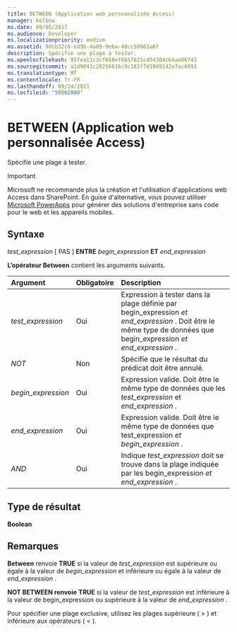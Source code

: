 ```yaml
---
title: BETWEEN (Application web personnalisée Access)
manager: kelbow
ms.date: 09/05/2017
ms.audience: Developer
ms.localizationpriority: medium
ms.assetid: 9dcb32c6-ed9b-4a09-9e6a-48cc50063a6f
description: Spécifie une plage à tester.
ms.openlocfilehash: 85fea11c3cf658ef6b5f821cd54304c64aa06743
ms.sourcegitcommit: a1d9041c20256616c9c183f7d1049142a7ac6991
ms.translationtype: MT
ms.contentlocale: fr-FR
ms.lasthandoff: 09/24/2021
ms.locfileid: "59562880"
---
```

# <a name="between-access-custom-web-app"></a>BETWEEN (Application web personnalisée Access)

Spécifie une plage à tester.
  
> [!IMPORTANT]
> Microsoft ne recommande plus la création et l'utilisation d'applications web Access dans SharePoint. En guise d'alternative, vous pouvez utiliser [Microsoft PowerApps](https://powerapps.microsoft.com/en-us/) pour générer des solutions d'entreprise sans code pour le web et les appareils mobiles. 
  
## <a name="syntax"></a>Syntaxe

 *test_expression*  [ PAS ] **ENTRE** *begin_expression* **ET** *end_expression* 
  
**L’opérateur Between** contient les arguments suivants. 
  
|**Argument**|**Obligatoire**|**Description**|
|:-----|:-----|:-----|
| *test_expression*  <br/> |Oui  <br/> |Expression à tester dans la plage définie par begin_expression  *et*  *end_expression*  . Doit être le même type de données que begin_expression  *et*  *end_expression*  .  <br/> |
| *NOT*  <br/> |Non  <br/> |Spécifie que le résultat du prédicat doit être annulé.  <br/> |
| *begin_expression*  <br/> |Oui  <br/> |Expression valide. Doit être le même type de données que les  *test_expression*  et  *end_expression*  .  <br/> |
| *end_expression*  <br/> |Oui  <br/> |Expression valide. Doit être le même type de données que test_expression  *et*  *begin_expression*  .  <br/> |
| *AND*  <br/> |Oui  <br/> |Indique  *test_expression*  doit se trouve dans la plage indiquée par les begin_expression  *et*  *end_expression*  .  <br/> |
   
## <a name="result-type"></a>Type de résultat

 **Boolean**
  
## <a name="remarks"></a>Remarques

 **Between** renvoie **TRUE** si la valeur de  *test_expression*  est supérieure ou égale à la valeur de  *begin_expression*  et inférieure ou égale à la valeur de  *end_expression*  . 
  
 **NOT BETWEEN renvoie** **TRUE** si la valeur de *test_expression* est  inférieure à la valeur de begin_expression ou supérieure à la valeur de *end_expression* . 
  
Pour spécifier une plage exclusive, utilisez les plages supérieure ( \> ) et inférieure aux opérateurs ( \< ).
  

